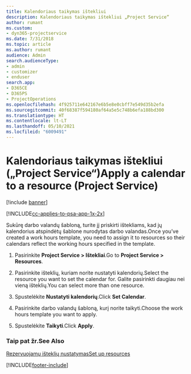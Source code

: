 ```yaml
---
title: Kalendoriaus taikymas ištekliui
description: Kalendoriaus taikymas ištekliui „Project Service“
author: rumant
ms.custom:
- dyn365-projectservice
ms.date: 7/31/2018
ms.topic: article
ms.author: rumant
audience: Admin
search.audienceType:
- admin
- customizer
- enduser
search.app:
- D365CE
- D365PS
- ProjectOperations
ms.openlocfilehash: 4f925711e642167e6b5e8e0cbff7e549d35b2efa
ms.sourcegitcommit: 40f68387f594180af64a5e5c748b6efa188bd300
ms.translationtype: HT
ms.contentlocale: lt-LT
ms.lasthandoff: 05/10/2021
ms.locfileid: "6009491"
---
```

# <a name="apply-a-calendar-to-a-resource-project-service"></a><span data-ttu-id="8b4bb-103">Kalendoriaus taikymas ištekliui („Project Service“)</span><span class="sxs-lookup"><span data-stu-id="8b4bb-103">Apply a calendar to a resource (Project Service)</span></span>

[!include [banner](../includes/psa-now-project-operations.md)]

[!INCLUDE[cc-applies-to-psa-app-1x-2x](../includes/cc-applies-to-psa-app-1x-2x.md)]

<span data-ttu-id="8b4bb-104">Sukūrę darbo valandų šabloną, turite jį priskirti ištekliams, kad jų kalendorius atspindėtų šablone nurodytas darbo valandas.</span><span class="sxs-lookup"><span data-stu-id="8b4bb-104">Once you’ve created a work hours template, you need to assign it to resources so their calendars reflect the working hours specified in the template.</span></span>  
  
1.  <span data-ttu-id="8b4bb-105">Pasirinkite **Project Service > Ištekliai**.</span><span class="sxs-lookup"><span data-stu-id="8b4bb-105">Go to **Project Service > Resources**.</span></span>  
  
2.  <span data-ttu-id="8b4bb-106">Pasirinkite išteklių, kuriam norite nustatyti kalendorių.</span><span class="sxs-lookup"><span data-stu-id="8b4bb-106">Select the resource you want to set the calendar for.</span></span> <span data-ttu-id="8b4bb-107">Galite pasirinkti daugiau nei vieną išteklių.</span><span class="sxs-lookup"><span data-stu-id="8b4bb-107">You can select more than one resource.</span></span>  
  
3.  <span data-ttu-id="8b4bb-108">Spustelėkite **Nustatyti kalendorių**.</span><span class="sxs-lookup"><span data-stu-id="8b4bb-108">Click **Set Calendar**.</span></span>  
  
4.  <span data-ttu-id="8b4bb-109">Pasirinkite darbo valandų šabloną, kurį norite taikyti.</span><span class="sxs-lookup"><span data-stu-id="8b4bb-109">Choose the work hours template you want to apply.</span></span>  
  
5.  <span data-ttu-id="8b4bb-110">Spustelėkite **Taikyti**.</span><span class="sxs-lookup"><span data-stu-id="8b4bb-110">Click **Apply**.</span></span>  
  
### <a name="see-also"></a><span data-ttu-id="8b4bb-111">Taip pat žr.</span><span class="sxs-lookup"><span data-stu-id="8b4bb-111">See Also</span></span>  
 [<span data-ttu-id="8b4bb-112">Rezervuojamų išteklių nustatymas</span><span class="sxs-lookup"><span data-stu-id="8b4bb-112">Set up resources</span></span>](../psa/set-up-resources.md)


[!INCLUDE[footer-include](../includes/footer-banner.md)]